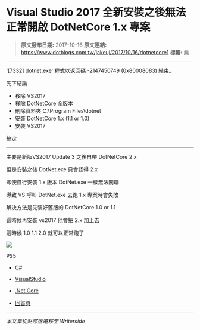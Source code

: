 # Visual Studio 2017 全新安裝之後無法正常開啟 DotNetCore 1.x 專案

> **原文發布日期:** 2017-10-16
> **原文連結:** https://www.dotblogs.com.tw/jakeuj/2017/10/16/dotnetcore1
> **標籤:** 無

---

'[7332] dotnet.exe' 程式以返回碼 -2147450749 (0x80008083) 結束。

先下結論

* 移除 VS2017
* 移除 DotNetCore 全版本
* 刪除資料夾 C:\Program Files\dotnet
* 安裝 DotNetCore 1.x (1.1 or 1.0)
* 安裝 VS2017

搞定

---

主要是新版VS2017 Update 3 之後自帶 DotNetCore 2.x

但是安裝之後 DotNet.exe 只會認得 2.x

即使自行安裝 1.x 版本 DotNet.exe 一樣無法關聯

導致 VS 呼叫 DotNet.exe 去跑 1.x 專案時會失敗

解決方法是先裝好舊版的 DotNetCore 1.0 or 1.1

這時候再安裝 vs2017 他會把 2.x 加上去

這時候 1.0 1.1 2.0 就可以正常跑了

![](https://card.psnprofiles.com/1/jakeuj.png)

PS5

* [C#](/jakeuj/Tags?qq=C%23)
* [VisualStudio](/jakeuj/Tags?qq=VisualStudio)
* [.Net Core](/jakeuj/Tags?qq=.Net%20Core)

* [回首頁](/jakeuj)

---

*本文章從點部落遷移至 Writerside*
